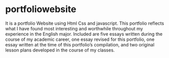 # portfoliowebsite
It is a portfolio Website using Html Css and javascript.
 This portfolio reflects what I have found most interesting and worthwhile throughout my experience in the English major. 
 Included are five essays written during the course of my academic career, one essay revised for this portfolio,
 one essay written at the time of this portfolio’s compilation, and two original lesson plans developed in the course of my classes.
